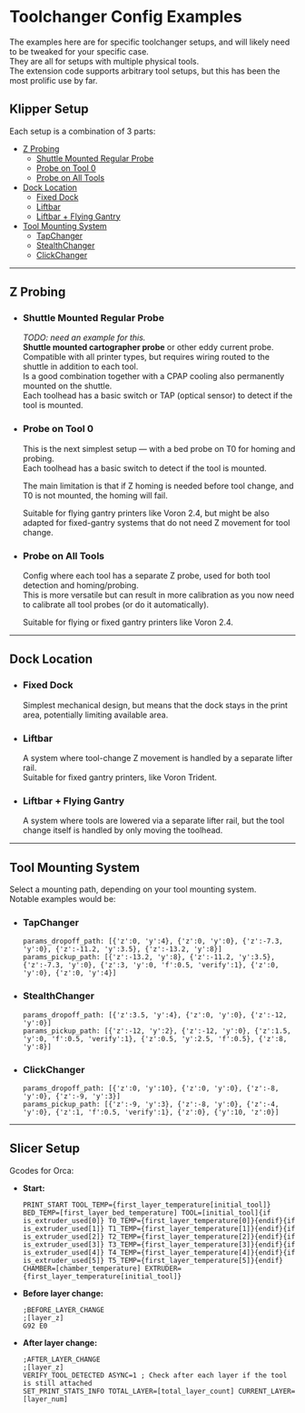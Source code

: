 # Toolchanger Config Examples

The examples here are for specific toolchanger setups, and will likely need to be tweaked for your specific case.  
They are all for setups with multiple physical tools.  
The extension code supports arbitrary tool setups, but this has been the most prolific use by far.

## Klipper Setup 

Each setup is a combination of 3 parts:  
- [Z Probing](#z-probing)
    - [Shuttle Mounted Regular Probe](#shuttle-mounted-regular-probe)
    - [Probe on Tool 0](#probe-on-tool-0)
    - [Probe on All Tools](#probe-on-all-tools)
- [Dock Location](#dock-location)
    - [Fixed Dock](#fixed-dock)
    - [Liftbar](#liftbar)
    - [Liftbar + Flying Gantry](#liftbar--flying-gantry)
- [Tool Mounting System](#tool-mounting-system)
    - [TapChanger](#tapchanger)
    - [StealthChanger](#stealthchanger)
    - [ClickChanger](#clickchanger)

---

## Z Probing

- ### Shuttle Mounted Regular Probe
  *TODO: need an example for this.*  
  **Shuttle mounted cartographer probe** or other eddy current probe.  
  Compatible with all printer types, but requires wiring routed to the shuttle in addition to each tool.  
  Is a good combination together with a CPAP cooling also permanently mounted on the shuttle.  
  Each toolhead has a basic switch or TAP (optical sensor) to detect if the tool is mounted.

- ### Probe on Tool 0
  
  This is the next simplest setup — with a bed probe on T0 for homing and probing.  
  Each toolhead has a basic switch to detect if the tool is mounted.
  
  The main limitation is that if Z homing is needed before tool change, and T0 is not mounted, the homing will fail.  
  
  Suitable for flying gantry printers like Voron 2.4, but might be also adapted for fixed-gantry 
  systems that do not need Z movement for tool change.

- ### Probe on All Tools

  Config where each tool has a separate Z probe, used for both tool detection and homing/probing.  
  This is more versatile but can result in more calibration as you now need to calibrate all tool probes (or do it automatically).
  
  Suitable for flying or fixed gantry printers like Voron 2.4.

---

## Dock Location

- ### Fixed Dock
  
  Simplest mechanical design, but means that the dock stays in the print area, potentially limiting available area.

- ### Liftbar
  
  A system where tool-change Z movement is handled by a separate lifter rail.  
  Suitable for fixed gantry printers, like Voron Trident.

- ### Liftbar + Flying Gantry

  A system where tools are lowered via a separate lifter rail, but the tool change itself
  is handled by only moving the toolhead.


---


## Tool Mounting System

Select a mounting path, depending on your tool mounting system.  
Notable examples would be:

- ### TapChanger
  ```hcl
  params_dropoff_path: [{'z':0, 'y':4}, {'z':0, 'y':0}, {'z':-7.3, 'y':0}, {'z':-11.2, 'y':3.5}, {'z':-13.2, 'y':8}]
  params_pickup_path: [{'z':-13.2, 'y':8}, {'z':-11.2, 'y':3.5}, {'z':-7.3, 'y':0}, {'z':3, 'y':0, 'f':0.5, 'verify':1}, {'z':0, 'y':0}, {'z':0, 'y':4}]
  ````

- ### StealthChanger

  ```hcl
  params_dropoff_path: [{'z':3.5, 'y':4}, {'z':0, 'y':0}, {'z':-12, 'y':0}]
  params_pickup_path: [{'z':-12, 'y':2}, {'z':-12, 'y':0}, {'z':1.5, 'y':0, 'f':0.5, 'verify':1}, {'z':0.5, 'y':2.5, 'f':0.5}, {'z':8, 'y':8}]
  ```

- ### ClickChanger

  ```hcl
  params_dropoff_path: [{'z':0, 'y':10}, {'z':0, 'y':0}, {'z':-8, 'y':0}, {'z':-9, 'y':3}]
  params_pickup_path: [{'z':-9, 'y':3}, {'z':-8, 'y':0}, {'z':-4, 'y':0}, {'z':1, 'f':0.5, 'verify':1}, {'z':0}, {'y':10, 'z':0}]
  ```
  
---

## Slicer Setup

Gcodes for Orca:

- **Start:**

  ```
  PRINT_START TOOL_TEMP={first_layer_temperature[initial_tool]} BED_TEMP=[first_layer_bed_temperature] TOOL=[initial_tool]{if is_extruder_used[0]} T0_TEMP={first_layer_temperature[0]}{endif}{if is_extruder_used[1]} T1_TEMP={first_layer_temperature[1]}{endif}{if is_extruder_used[2]} T2_TEMP={first_layer_temperature[2]}{endif}{if is_extruder_used[3]} T3_TEMP={first_layer_temperature[3]}{endif}{if is_extruder_used[4]} T4_TEMP={first_layer_temperature[4]}{endif}{if is_extruder_used[5]} T5_TEMP={first_layer_temperature[5]}{endif} CHAMBER=[chamber_temperature] EXTRUDER={first_layer_temperature[initial_tool]}
  ```

- **Before layer change:**

  ```
  ;BEFORE_LAYER_CHANGE
  ;[layer_z]
  G92 E0
  ```

- **After layer change:**

  ```
  ;AFTER_LAYER_CHANGE
  ;[layer_z]
  VERIFY_TOOL_DETECTED ASYNC=1 ; Check after each layer if the tool is still attached
  SET_PRINT_STATS_INFO TOTAL_LAYER=[total_layer_count] CURRENT_LAYER=[layer_num]
  ```
